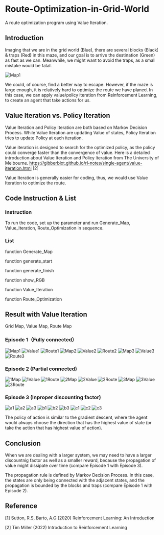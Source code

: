 # Route-Optimization-in-Grid-World
A route optimization program using Value Iteration.
## Introduction
Imaging that we are in the grid world (Blue), there are several blocks (Black) & traps (Red) in this maze, and our goal is to arrive the destination (Green) as fast as we can. Meanwhile, we might want to avoid the traps, as a small mistake would be fatal. 

![Map1](https://user-images.githubusercontent.com/112973740/220216808-8cf8483f-72d5-426a-9431-74ef1f9db24a.png)

We could, of course, find a better way to escape. However, if the maze is large enough, it is relatively hard to optimize the route we have planed. In this case, we can apply value/policy iteration from Reinforcement Learning, to create an agent that take actions for us.

## Value Iteration vs. Policy Iteration
Value Iteration and Policy Iteration are both based on Markov Decision Process. While Value Iteration are updating Value of states, Policy Iteration tries to update Policy at each iteration.

Value iteration is designed to search for the optimized policy, as the policy could converge faster than the convergence of value. 
Here is a detailed introduction about Value Iteration and Policy Iteration from The University of Melbourne. https://gibberblot.github.io/rl-notes/single-agent/value-iteration.html [2]

Value Iteration is generally easier for coding, thus, we would use Value Iteration to optimize the route.

## Code Instruction & List
### Instruction
To run the code, set up the parameter and run Generate_Map, Value_Iteration, Route_Optimization in sequence.
### List
function Generate_Map

function generate_start

function generate_finish

function show_RGB

function Value_Iteration

function Route_Optimization

## Result with Value Iteration
Grid Map, Value Map, Route Map
### Episode 1（Fully connected）
![Map1](https://user-images.githubusercontent.com/112973740/220216824-35b297f4-189c-4718-8b36-f92079f3713d.png)
![Value1](https://user-images.githubusercontent.com/112973740/220216830-1a0792cf-48c5-4c40-be5a-99ba57fb7bde.png)
![Route1](https://user-images.githubusercontent.com/112973740/220216860-cbf85462-4641-45bd-987e-f5e8fca1de34.png)
![Map2](https://user-images.githubusercontent.com/112973740/220217251-01466b41-8a80-498d-ac3d-53ef18bc2370.png)
![Value2](https://user-images.githubusercontent.com/112973740/220217260-067cabe1-72ef-4b17-b7f1-9bf529c67ea5.png)
![Route2](https://user-images.githubusercontent.com/112973740/220217257-ee5fa6c0-efad-48b0-9976-e784bd60a460.png)
![Map3](https://user-images.githubusercontent.com/112973740/220217488-747e8c6d-500c-4032-a1c9-b1f31e0f642d.png)
![Value3](https://user-images.githubusercontent.com/112973740/220217498-739f5528-87f3-4355-a95e-a89e4f8b4b02.png)
![Route3](https://user-images.githubusercontent.com/112973740/220217511-73349d3c-4827-4155-918c-7eee5a99c558.png)
### Episode 2 (Partial connected)
![1Map](https://user-images.githubusercontent.com/112973740/220220536-f0411c7e-e16b-45ea-9189-da498f924a28.png)
![1Value](https://user-images.githubusercontent.com/112973740/220220551-1120fe74-576f-4007-adda-628d1f660294.png)
![1Route](https://user-images.githubusercontent.com/112973740/220220561-a9c2b82b-a60b-4d0e-8d4c-e557a168d20e.png)
![2Map](https://user-images.githubusercontent.com/112973740/220220571-2cc80223-9479-41a5-8db6-5e3833263280.png)
![2Value](https://user-images.githubusercontent.com/112973740/220220574-2a7738eb-8bbb-4867-84a5-61ec332eece4.png)
![2Route](https://user-images.githubusercontent.com/112973740/220220582-64b35967-a927-4547-b235-40af9e494f4e.png)
![3Map](https://user-images.githubusercontent.com/112973740/220220602-fbb47412-0d70-412c-9d5f-1912fa489327.png)
![3Value](https://user-images.githubusercontent.com/112973740/220220608-1002d3bc-3db9-481c-88ed-e59e408c5a39.png)
![3Route](https://user-images.githubusercontent.com/112973740/220220616-2c0a5029-ee92-4bdc-9960-03f908aa44a4.png)
### Episode 3 (Inproper discounting factor)
![a1](https://user-images.githubusercontent.com/112973740/220221583-066e1d59-95d0-4412-89d7-f348f4517bea.png)
![a2](https://user-images.githubusercontent.com/112973740/220221595-045a40f1-5197-47e3-9dd8-25b4da8a0459.png)
![a3](https://user-images.githubusercontent.com/112973740/220221600-a1929830-e45e-460e-b8fa-b4ccbc2ea8f1.png)
![b1](https://user-images.githubusercontent.com/112973740/220221614-d10776be-cb7e-48e0-afdd-707a3bd5a242.png)
![b2](https://user-images.githubusercontent.com/112973740/220221618-e4b875cb-5293-473b-9de5-0428504dcc0b.png)
![b3](https://user-images.githubusercontent.com/112973740/220221627-68438e64-03c4-42e9-8286-87d2a1433bab.png)
![c1](https://user-images.githubusercontent.com/112973740/220221637-ed61f1af-cb43-4760-a216-08ac0b0544fa.png)
![c2](https://user-images.githubusercontent.com/112973740/220221641-35e93eba-2aa9-481b-a761-ab1281029789.png)
![c3](https://user-images.githubusercontent.com/112973740/220221647-746fa6d8-8b55-483c-9733-2c213ca1fbab.png)

The policy of action is similar to the gradient descent, where the agent would always choose the direction that has the highest value of state (or take the action that has highest value of action).
## Conclusion
When we are dealing with a larger system, we may need to have a larger discountnig factor as well as a smaller reward, because the propagation of value might dissipate over time (compare Episode 1 with Episode 3).

The propagation rule is defined by Markov Decision Process. In this case, the states are only being connected with the adjacent states, and the propagation is bounded by the blocks and traps (compare Episode 1 with Episode 2).

## Reference
[1] Sutton, R.S, Barto, A.G (2020) Reinforcement Learning: An Introduction

[2] Tim Miller (2022) Introduction to Reinforcement Learning
